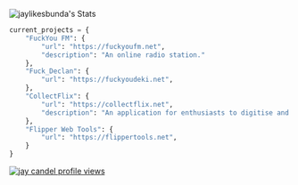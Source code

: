 ![jaylikesbunda's Stats](https://github-readme-stats.vercel.app/api?username=jaylikesbunda&theme=dracula&show_icons=true&hide_border=false&count_private=true)
```python
current_projects = {
    "FuckYou FM": {
        "url": "https://fuckyoufm.net",
        "description": "An online radio station."
    },
    "Fuck_Declan": {
        "url": "https://fuckyoudeki.net",
    },
    "CollectFlix": {
        "url": "https://collectflix.net",
        "description": "An application for enthusiasts to digitise and track their physical media collections."
    },
    "Flipper Web Tools": {
        "url": "https://flippertools.net",
    }
}
```
[![jay candel profile views](https://u8views.com/api/v1/github/profiles/133104319/views/day-week-month-total-count.svg)](https://u8views.com/github/jaylikesbunda)
